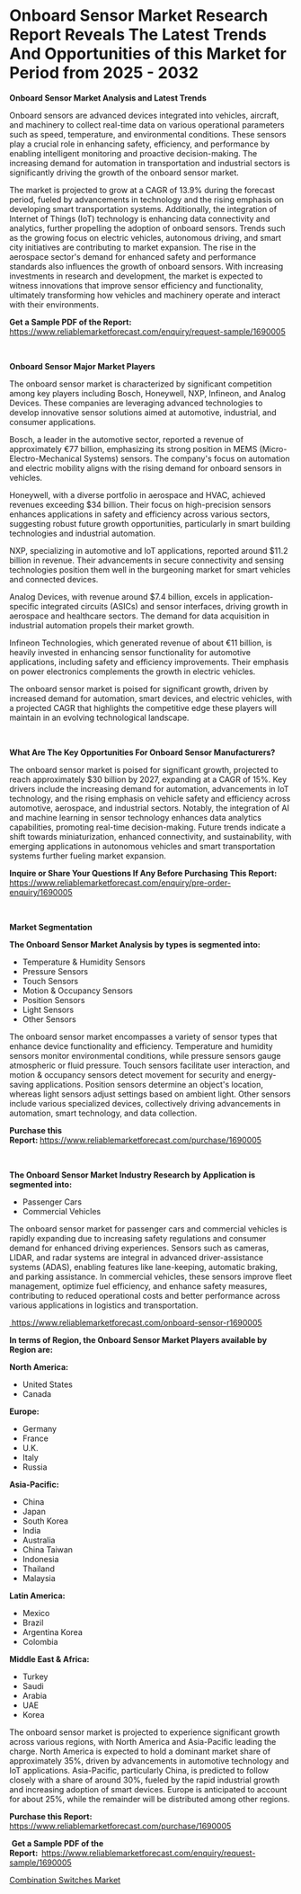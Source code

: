 <p><h1>Onboard Sensor Market Research Report Reveals The Latest Trends And Opportunities of this Market for Period from 2025 - 2032</h1></p><p><strong>Onboard Sensor Market Analysis and Latest Trends</strong></p>
<p><p>Onboard sensors are advanced devices integrated into vehicles, aircraft, and machinery to collect real-time data on various operational parameters such as speed, temperature, and environmental conditions. These sensors play a crucial role in enhancing safety, efficiency, and performance by enabling intelligent monitoring and proactive decision-making. The increasing demand for automation in transportation and industrial sectors is significantly driving the growth of the onboard sensor market.</p><p>The market is projected to grow at a CAGR of 13.9% during the forecast period, fueled by advancements in technology and the rising emphasis on developing smart transportation systems. Additionally, the integration of Internet of Things (IoT) technology is enhancing data connectivity and analytics, further propelling the adoption of onboard sensors. Trends such as the growing focus on electric vehicles, autonomous driving, and smart city initiatives are contributing to market expansion. The rise in the aerospace sector's demand for enhanced safety and performance standards also influences the growth of onboard sensors. With increasing investments in research and development, the market is expected to witness innovations that improve sensor efficiency and functionality, ultimately transforming how vehicles and machinery operate and interact with their environments.</p></p>
<p><strong>Get a Sample PDF of the Report:&nbsp;</strong> <a href="https://www.reliablemarketforecast.com/enquiry/request-sample/1690005?utm_campaign=1875&utm_medium=2&utm_source=Github&utm_content=ia&utm_term=10022025&utm_id=onboard-sensor">https://www.reliablemarketforecast.com/enquiry/request-sample/1690005</a></p>
<p>&nbsp;</p>
<p><strong>Onboard Sensor Major Market Players</strong></p>
<p><p>The onboard sensor market is characterized by significant competition among key players including Bosch, Honeywell, NXP, Infineon, and Analog Devices. These companies are leveraging advanced technologies to develop innovative sensor solutions aimed at automotive, industrial, and consumer applications.</p><p>Bosch, a leader in the automotive sector, reported a revenue of approximately €77 billion, emphasizing its strong position in MEMS (Micro-Electro-Mechanical Systems) sensors. The company's focus on automation and electric mobility aligns with the rising demand for onboard sensors in vehicles.</p><p>Honeywell, with a diverse portfolio in aerospace and HVAC, achieved revenues exceeding $34 billion. Their focus on high-precision sensors enhances applications in safety and efficiency across various sectors, suggesting robust future growth opportunities, particularly in smart building technologies and industrial automation.</p><p>NXP, specializing in automotive and IoT applications, reported around $11.2 billion in revenue. Their advancements in secure connectivity and sensing technologies position them well in the burgeoning market for smart vehicles and connected devices.</p><p>Analog Devices, with revenue around $7.4 billion, excels in application-specific integrated circuits (ASICs) and sensor interfaces, driving growth in aerospace and healthcare sectors. The demand for data acquisition in industrial automation propels their market growth.</p><p>Infineon Technologies, which generated revenue of about €11 billion, is heavily invested in enhancing sensor functionality for automotive applications, including safety and efficiency improvements. Their emphasis on power electronics complements the growth in electric vehicles.</p><p>The onboard sensor market is poised for significant growth, driven by increased demand for automation, smart devices, and electric vehicles, with a projected CAGR that highlights the competitive edge these players will maintain in an evolving technological landscape.</p></p>
<p>&nbsp;</p>
<p><strong>What Are The Key Opportunities For Onboard Sensor Manufacturers?</strong></p>
<p><p>The onboard sensor market is poised for significant growth, projected to reach approximately $30 billion by 2027, expanding at a CAGR of 15%. Key drivers include the increasing demand for automation, advancements in IoT technology, and the rising emphasis on vehicle safety and efficiency across automotive, aerospace, and industrial sectors. Notably, the integration of AI and machine learning in sensor technology enhances data analytics capabilities, promoting real-time decision-making. Future trends indicate a shift towards miniaturization, enhanced connectivity, and sustainability, with emerging applications in autonomous vehicles and smart transportation systems further fueling market expansion.</p></p>
<p><strong>Inquire or Share Your Questions If Any Before Purchasing This Report:</strong> <a href="https://www.reliablemarketforecast.com/enquiry/pre-order-enquiry/1690005?utm_campaign=1875&utm_medium=2&utm_source=Github&utm_content=ia&utm_term=10022025&utm_id=onboard-sensor">https://www.reliablemarketforecast.com/enquiry/pre-order-enquiry/1690005</a></p>
<p>&nbsp;</p>
<p><strong>Market Segmentation</strong></p>
<p><strong>The Onboard Sensor Market Analysis by types is segmented into:</strong></p>
<p><ul><li>Temperature & Humidity Sensors</li><li>Pressure Sensors</li><li>Touch Sensors</li><li>Motion & Occupancy Sensors</li><li>Position Sensors</li><li>Light Sensors</li><li>Other Sensors</li></ul></p>
<p><p>The onboard sensor market encompasses a variety of sensor types that enhance device functionality and efficiency. Temperature and humidity sensors monitor environmental conditions, while pressure sensors gauge atmospheric or fluid pressure. Touch sensors facilitate user interaction, and motion & occupancy sensors detect movement for security and energy-saving applications. Position sensors determine an object's location, whereas light sensors adjust settings based on ambient light. Other sensors include various specialized devices, collectively driving advancements in automation, smart technology, and data collection.</p></p>
<p><strong>Purchase this Report:&nbsp;</strong><a href="https://www.reliablemarketforecast.com/purchase/1690005?utm_campaign=1875&utm_medium=2&utm_source=Github&utm_content=ia&utm_term=10022025&utm_id=onboard-sensor">https://www.reliablemarketforecast.com/purchase/1690005</a></p>
<p>&nbsp;</p>
<p><strong>The Onboard Sensor Market Industry Research by Application is segmented into:</strong></p>
<p><ul><li>Passenger Cars</li><li>Commercial Vehicles</li></ul></p>
<p><p>The onboard sensor market for passenger cars and commercial vehicles is rapidly expanding due to increasing safety regulations and consumer demand for enhanced driving experiences. Sensors such as cameras, LIDAR, and radar systems are integral in advanced driver-assistance systems (ADAS), enabling features like lane-keeping, automatic braking, and parking assistance. In commercial vehicles, these sensors improve fleet management, optimize fuel efficiency, and enhance safety measures, contributing to reduced operational costs and better performance across various applications in logistics and transportation.</p></p>
<p><a href="https://www.reliablemarketforecast.com/onboard-sensor-r1690005?utm_campaign=1875&utm_medium=2&utm_source=Github&utm_content=ia&utm_term=10022025&utm_id=onboard-sensor">&nbsp;https://www.reliablemarketforecast.com/onboard-sensor-r1690005</a></p>
<p><strong>In terms of Region, the Onboard Sensor Market Players available by Region are:</strong></p>
<p>
    <p> <strong> North America: </strong>
        <ul>
            <li>United States</li>
            <li>Canada</li>
        </ul>
        </p> 
    <p> <strong> Europe: </strong>
        <ul>
            <li>Germany</li>
            <li>France</li>
            <li>U.K.</li>
            <li>Italy</li>
            <li>Russia</li>
        </ul>
        </p> 
    <p> <strong> Asia-Pacific: </strong>
        <ul>
            <li>China</li>
            <li>Japan</li>
            <li>South Korea</li>
            <li>India</li>
            <li>Australia</li>
            <li>China Taiwan</li>
            <li>Indonesia</li>
            <li>Thailand</li>
            <li>Malaysia</li>
        </ul>
        </p> 
    <p> <strong> Latin America: </strong>
        <ul>
            <li>Mexico</li>
            <li>Brazil</li>
            <li>Argentina Korea</li>
            <li>Colombia</li>
        </ul>
        </p> 
    <p> <strong> Middle East & Africa: </strong>
        <ul>
            <li>Turkey</li>
            <li>Saudi</li>
            <li>Arabia</li>
            <li>UAE</li>
            <li>Korea</li>
        </ul>
    </p>
    </p>
<p><p>The onboard sensor market is projected to experience significant growth across various regions, with North America and Asia-Pacific leading the charge. North America is expected to hold a dominant market share of approximately 35%, driven by advancements in automotive technology and IoT applications. Asia-Pacific, particularly China, is predicted to follow closely with a share of around 30%, fueled by the rapid industrial growth and increasing adoption of smart devices. Europe is anticipated to account for about 25%, while the remainder will be distributed among other regions.</p></p>
<p><strong>Purchase this Report: </strong><a href="https://www.reliablemarketforecast.com/purchase/1690005?utm_campaign=1875&utm_medium=2&utm_source=Github&utm_content=ia&utm_term=10022025&utm_id=onboard-sensor">https://www.reliablemarketforecast.com/purchase/1690005</a></p>
<p>&nbsp;<strong>Get a Sample PDF of the Report:&nbsp;&nbsp;</strong><a href="https://www.reliablemarketforecast.com/enquiry/request-sample/1690005?utm_campaign=1875&utm_medium=2&utm_source=Github&utm_content=ia&utm_term=10022025&utm_id=onboard-sensor">https://www.reliablemarketforecast.com/enquiry/request-sample/1690005</a></p>
<p><strong></strong></p>
<p><p><a href="https://github.com/Chiragrp22/Market-Research-Report-List-7/blob/main/combination-switches-market.md?utm_campaign=1875&utm_medium=2&utm_source=Github&utm_content=ia&utm_term=10022025&utm_id=onboard-sensor">Combination Switches Market</a></p></p>